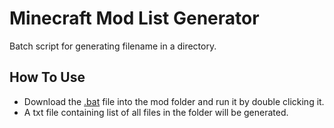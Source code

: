 # Minecraft Mod List Generator
Batch script for generating filename in a directory.

## How To Use
- Download the [.bat](https://github.com/jhoooooo/Mod-List-Generator/releases/download/script/modlistgenerator.bat) file into the mod folder and run it by double clicking it.
- A txt file containing list of all files in the folder will be generated.
